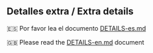 ## Detalles extra  / Extra details

🇪🇸  Por favor lea el documento [DETAILS-es.md](DETAILS-es.md)


🇬🇧  Please read the [DETAILS-en.md](DETAILS-en.md) document

